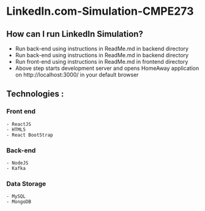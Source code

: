 # LinkedIn.com-Simulation-CMPE273

## How can I run LinkedIn Simulation?
  - Run back-end using instructions in ReadMe.md in backend directory
  - Run back-end using instructions in ReadMe.md in backend directory
  - Run front-end using instructions in ReadMe.md in frontend directory
  - Above step starts development server and opens HomeAway application on http://localhost:3000/ in your default browser
    
## Technologies : 

  ### Front end 
    - ReactJS
    - HTML5
    - React BootStrap

  ### Back-end 
    - NodeJS
    - Kafka

  ### Data Storage
    - MySQL
    - MongoDB
